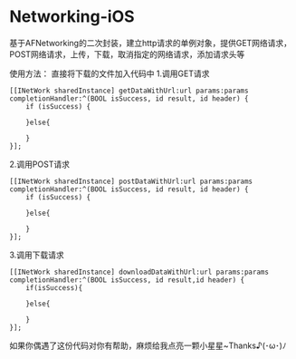 # Networking-iOS
基于AFNetworking的二次封装，建立http请求的单例对象，提供GET网络请求，POST网络请求，上传，下载，取消指定的网络请求，添加请求头等


使用方法：
直接将下载的文件加入代码中
1.调用GET请求

    [[INetWork sharedInstance] getDataWithUrl:url params:params completionHandler:^(BOOL isSuccess, id result, id header) {
        if (isSuccess) {
        
        }else{

        }    
    }];
2.调用POST请求

    [[INetWork sharedInstance] postDataWithUrl:url params:params completionHandler:^(BOOL isSuccess, id result, id header) {
        if (isSuccess) {

        }else{

        } 
    }];
3.调用下载请求

    [[INetWork sharedInstance] downloadDataWithUrl:url params:params completionHandler:^(BOOL isSuccess, id result,id header) {
        if(isSuccess){
      
        }else{
      
        }
    }];

如果你偶遇了这份代码对你有帮助，麻烦给我点亮一颗小星星~Thanks♪(･ω･)ﾉ
